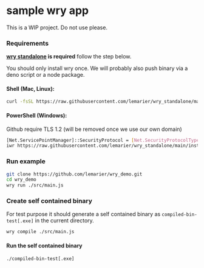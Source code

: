# sample wry app

This is a WIP project. Do not use please.


### Requirements
**[wry standalone](https://github.com/lemarier/wry_standalone) is required** follow the step below.

You should only install wry once. We will probably also push binary via a deno script or a node package.

#### Shell (Mac, Linux):
```bash
curl -fsSL https://raw.githubusercontent.com/lemarier/wry_standalone/main/install/install.sh | sh
```

#### PowerShell (Windows):
Github require TLS 1.2 (will be removed once we use our own domain)
```bash
[Net.ServicePointManager]::SecurityProtocol = [Net.SecurityProtocolType]::Tls12
iwr https://raw.githubusercontent.com/lemarier/wry_standalone/main/install/install.ps1 -useb | iex
```

### Run example
```bash
git clone https://github.com/lemarier/wry_demo.git
cd wry_demo
wry run ./src/main.js
```

### Create self contained binary
For test purpose it should generate a self contained binary as `compiled-bin-test[.exe]` in the current directory.
```bash
wry compile ./src/main.js
```

#### Run the self contained binary
``` bash
./compiled-bin-test[.exe]
```